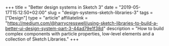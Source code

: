 +++
title = "Better design systems in Sketch 3"
date = "2019-05-17T15:12:50+02:00"
slug = "design-systems-sketch-libraries-3"
tags = ["Design"]
type = "article"
affiliatelink = "https://medium.com/@harrycresswell/using-sketch-libraries-to-build-a-better-ui-design-system-part-3-44ad79e1f38d"
description = "How to build complex components with particle properties, low-level elements and a collection of Sketch Libraries."
+++
